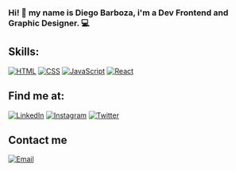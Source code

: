 ### Hi! 👋 my name is Diego Barboza, i'm a Dev Frontend and Graphic Designer. 💻 

<!-- ![https://github.com/mouredev](https://raw.githubusercontent.com/mouredev/mouredev/master/mouredev_github_profile.png) -->

## Skills:

[![HTML](https://img.shields.io/badge/HTML-e34c26?style=for-the-badge&logo=html5&logoColor=white&labelColor=101010)]()
[![CSS](https://img.shields.io/badge/CSS-26ade4?style=for-the-badge&logo=css3&logoColor=white&labelColor=101010)]()
[![JavaScript](https://img.shields.io/badge/JavaScript-F7DF1E?style=for-the-badge&logo=javascript&logoColor=white&labelColor=101010)]()
[![React](https://img.shields.io/badge/React-61dafb?style=for-the-badge&logo=react&logoColor=white&labelColor=101010)]()

## Find me at:

[![LinkedIn](https://img.shields.io/badge/LinkedIn-Barboza_Diego-0077B5?style=for-the-badge&logo=linkedin&logoColor=white&labelColor=101010)](https://www.linkedin.com/in/barbozadiego)
[![Instagram](https://img.shields.io/badge/Instagram-@barbozadiego_dev-E4405F?style=for-the-badge&logo=instagram&logoColor=white&labelColor=101010)](https://instagram.com/barbozadiego_dev)
[![Twitter](https://img.shields.io/badge/Twitter-@barbozadiego-1DA1F2?style=for-the-badge&logo=twitter&logoColor=white&labelColor=101010)](https://twitter.com/barbozadiego)

## Contact me

[![Email](https://img.shields.io/badge/diegojose1994@gmail.com-my_personal_email-D14836?style=for-the-badge&logo=gmail&logoColor=white&labelColor=101010)](mailto:diegojose1994@gmail.com)

<!--
**barbozadiego/barbozadiego** is a ✨ _special_ ✨ repository because its `README.md` (this file) appears on your GitHub profile.

Here are some ideas to get you started:

- 🔭 I’m currently working on ...
- 🌱 I’m currently learning ...
- 👯 I’m looking to collaborate on ...
- 🤔 I’m looking for help with ...
- 💬 Ask me about ...
- 📫 How to reach me: ...
- 😄 Pronouns: ...
- ⚡ Fun fact: ...
-->

